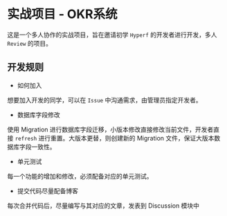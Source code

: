# 实战项目 - OKR系统

这是一个多人协作的实战项目，旨在邀请初学 `Hyperf` 的开发者进行开发，多人 `Review` 的项目。

## 开发规则

- 如何加入

想要加入开发的同学，可以在 `Issue` 中沟通需求，由管理员指定开发者。

- 数据库字段修改

使用 Migration 进行数据库字段迁移，小版本修改直接修改当前文件，开发者直接 `refresh` 进行重置。大版本更替，则创建新的 Migration 文件，保证大版本数据库字段一致性。

- 单元测试

每一个功能的增加和修改，必须配备对应的单元测试。

- 提交代码尽量配备博客

每次合并代码后，尽量编写与其对应的文章，发表到 Discussion 模块中
